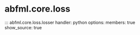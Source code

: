 # abfml.core.loss

::: abfml.core.loss.losser
    handler: python
    options:
      members: true
      show_source: true

